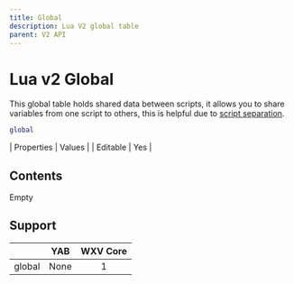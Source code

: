 ```yaml
---
title: Global
description: Lua V2 global table
parent: V2 API
---
```

# Lua v2 Global

This global table holds shared data between scripts, it allows you to share variables from one script to others, this is helpful due to [script separation](../../script-separation.md).

```lua
global
```

| Properties | Values |
| Editable   | Yes    |

## Contents

Empty

## Support

|         | YAB                    | WXV Core            |
| ------- | :--------------------: | :-----------------: |
| global  | <span none>None</span> | <span full>1</span> |
